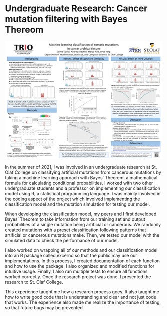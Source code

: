 
# Undergraduate Research: Cancer mutation filtering with Bayes Thereom

![Research Poster](https://raw.githubusercontent.com/popopo19/popopo19.github.io/master/src/data/images/curi.png)

In the summer of 2021, I was involved in an undergraduate research at St. Olaf College on classifying artificial mutations from cancerous mutations by taking a machine learning approach with Bayes’ Theorem, a mathematical formula for calculating conditional probabilities. I worked with two other undergraduate students and a professor on implementing our classification model using R, a statistical programming language. I was mainly involved in the coding aspect of the project which involved implementing the classification model and the mutation simulation for testing our model. 

When developing the classification model, my peers and I first developed Bayes’ Theorem to take information from our training set and output probabilities of a single mutation being artificial or cancerous. We randomly created mutations with a preset classification following patterns that artificial or cancerous mutations make. Then, we tested our model with the simulated data to check the performance of our model. 

I also worked on wrapping all of our methods and our classification model into an R package called excerno so that the public may use our implementations. In this process, I created documentation of each function and how to use the package. I also organized and modified functions for intuitive usage. Finally, I also ran multiple tests to ensure all functions worked correctly. Once the research project was done, I presented the research to St. Olaf College. 

This experience taught me how a research process goes. It also taught me how to write good code that is understanding and clear and not just code that works. The experience also made me realize the importance of testing, so that future bugs may be prevented.